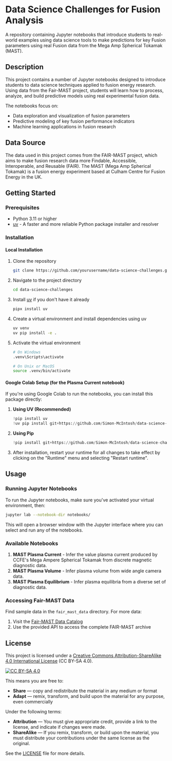 # Data Science Challenges for Fusion Analysis

A repository containing Jupyter notebooks that introduce students to real-world examples using data science tools to make predictions for key Fusion parameters using real Fusion data from the Mega Amp Spherical Tokamak (MAST).

## Description

This project contains a number of Jupyter notebooks designed to introduce students to data science techniques applied to fusion energy research. Using data from the Fair-MAST project, students will learn how to process, analyze, and build predictive models using real experimental fusion data.

The notebooks focus on:

- Data exploration and visualization of fusion parameters
- Predictive modeling of key fusion performance indicators
- Machine learning applications in fusion research

## Data Source

The data used in this project comes from the FAIR-MAST project, which aims to make fusion research data more Findable, Accessible, Interoperable, and Reusable (FAIR). The MAST (Mega Amp Spherical Tokamak) is a fusion energy experiment based at Culham Centre for Fusion Energy in the UK.

## Getting Started

### Prerequisites

- Python 3.11 or higher
- [uv](https://github.com/astral-sh/uv) - A faster and more reliable Python package installer and resolver

### Installation

#### Local Installation

1. Clone the repository

   ```bash
   git clone https://github.com/yourusername/data-science-challenges.git
   ```

2. Navigate to the project directory

   ```bash
   cd data-science-challenges
   ```

3. Install [uv](https://docs.astral.sh/uv/getting-started/installation/#standalone-installer) if you don't have it already

   ```bash
   pipx install uv
   ```

4. Create a virtual environment and install dependencies using uv

   ```bash
   uv venv
   uv pip install -e .
   ```

5. Activate the virtual environment

   ```bash
   # On Windows
   .venv\Scripts\activate

   # On Unix or MacOS
   source .venv/bin/activate
   ```

#### Google Colab Setup (for the Plasma Current notebook)

If you're using Google Colab to run the notebooks, you can install this package directly:

1. **Using UV (Recommended)**

   ```python
   !pip install uv
   !uv pip install git+https://github.com/Simon-McIntosh/data-science-challenges.git
   ```

2. **Using Pip**

   ```python
   !pip install git+https://github.com/Simon-McIntosh/data-science-challenges.git
   ```

3. After installation, restart your runtime for all changes to take effect by clicking on the "Runtime" menu and selecting "Restart runtime".

## Usage

### Running Jupyter Notebooks

To run the Jupyter notebooks, make sure you've activated your virtual environment, then:

```bash
jupyter lab --notebook-dir notebooks/
```

This will open a browser window with the Jupyter interface where you can select and run any of the notebooks.

### Available Notebooks

1. **MAST Plasma Current** - Infer the value plasma current produced by CCFE's Mega Ampere Spherical Tokamak from discrete magnetic diagnostic data.
2. **MAST Plasma Volume** - Infer plasma volume from wide angle camera data.
3. **MAST Plasma Equilibrium** - Infer plasma equilibria from a diverse set of diagnostic data.

### Accessing Fair-MAST Data

Find sample data in the `fair_mast_data` directory. For more data:

1. Visit the [Fair-MAST Data Catalog](https://mastapp.site/)
2. Use the provided API to access the complete FAIR-MAST archive

## License

This project is licensed under a [Creative Commons Attribution-ShareAlike 4.0 International License](https://creativecommons.org/licenses/by-sa/4.0/deed.en) (CC BY-SA 4.0).

[![CC BY-SA 4.0](https://i.creativecommons.org/l/by-sa/4.0/88x31.png)](https://creativecommons.org/licenses/by-sa/4.0/)

This means you are free to:

- **Share** — copy and redistribute the material in any medium or format
- **Adapt** — remix, transform, and build upon the material for any purpose, even commercially

Under the following terms:

- **Attribution** — You must give appropriate credit, provide a link to the license, and indicate if changes were made.
- **ShareAlike** — If you remix, transform, or build upon the material, you must distribute your contributions under the same license as the original.

See the [LICENSE](LICENSE) file for more details.
